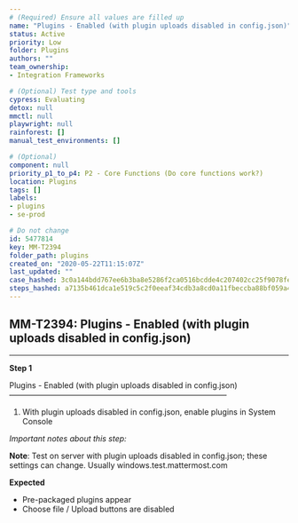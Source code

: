 ```yaml
---
# (Required) Ensure all values are filled up
name: "Plugins - Enabled (with plugin uploads disabled in config.json)"
status: Active
priority: Low
folder: Plugins
authors: ""
team_ownership: 
- Integration Frameworks

# (Optional) Test type and tools
cypress: Evaluating
detox: null
mmctl: null
playwright: null
rainforest: []
manual_test_environments: []

# (Optional)
component: null
priority_p1_to_p4: P2 - Core Functions (Do core functions work?)
location: Plugins
tags: []
labels: 
- plugins
- se-prod

# Do not change
id: 5477814
key: MM-T2394
folder_path: plugins
created_on: "2020-05-22T11:15:07Z"
last_updated: ""
case_hashed: 3c0a144bdd767ee6b3ba8e5286f2ca0516bcdde4c207402cc25f9078fe36da36d28b628496406392e44566684df29d6b
steps_hashed: a7135b461dca1e519c5c2f0eeaf34cdb3a8cd0a11fbeccba88bf059a4e70ddb0976345ef792400c0779648dccb2c437a
---
```


## MM-T2394: Plugins - Enabled (with plugin uploads disabled in config.json)

---

**Step 1**

Plugins - Enabled (with plugin uploads disabled in config.json)\
————————————————————————————

1. With plugin uploads disabled in config.json, enable plugins in System Console

_Important notes about this step:_

**Note**: Test on server with plugin uploads disabled in config.json; these settings can change. Usually windows.test.mattermost.com

**Expected**

- Pre-packaged plugins appear
- Choose file / Upload buttons are disabled
